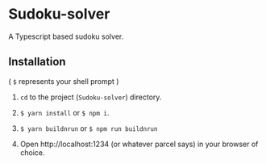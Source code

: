 # Sudoku-solver

A Typescript based sudoku solver.

## Installation

( `$` represents your shell prompt )

1. `cd` to the project (`Sudoku-solver`) directory.

2. `$ yarn install` or `$ npm i`.

3. `$ yarn buildnrun` or `$ npm run buildnrun`

4. Open http://localhost:1234 (or whatever parcel says) in your browser of choice.
